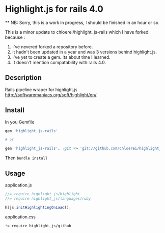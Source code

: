 # Highlight.js for rails 4.0

** NB: Sorry, this is a work in progress, I should be finished in an
hour or so.

This is a minor update to chloerei/highlight_js-rails which I have
forked because :

1. I've nevered forked a repository before.
2. it hadn't been updated in a year and was 3 versions behind
highlight.js.
3. I've yet to create a gem. Its about time I learned.
4. It doesn't mention compatability with rails 4.0.

## Description

Rails pipeline wraper for highlight.js http://softwaremaniacs.org/soft/highlight/en/

## Install

In you Gemfile

```ruby
gem 'highlight_js-rails'

# or

gem 'highlight_js-rails', :git => 'git://github.com/chloerei/highlight_js-rails.git'
```

Then `bundle install`

## Usage

application.js

```javascript
//= require highlight_js/highlight
//= require highlight_js/languages/ruby

hljs.initHighlightingOnLoad();
```

application.css

```css
*= require highlight_js/github
```
